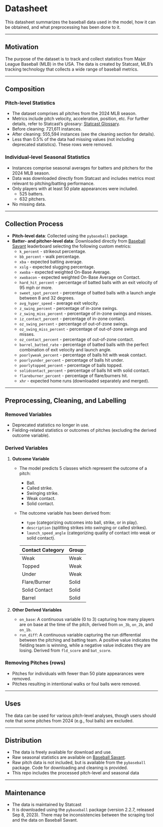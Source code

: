 # Datasheet

This datasheet summarizes the baseball data used in the model, how it can be obtained, and what preprocessing has been done to it.

---

## Motivation

The purpose of the dataset is to track and collect statistics from Major League Baseball (MLB) in the USA. The data is created by Statcast, MLB’s tracking technology that collects a wide range of baseball metrics.

---

## Composition

### Pitch-level Statistics
- The dataset comprises all pitches from the 2024 MLB season.
- Metrics include pitch velocity, acceleration, position, etc. For further details, refer to Statcast’s glossary: [Statcast Glossary](https://baseballsavant.mlb.com/csv-docs).
- Before cleaning: 721,611 instances.
- After cleaning: 555,594 instances (see the cleaning section for details).
- Less than 0.5% of the data had missing values (not including deprecated statistics). These rows were removed.

### Individual-level Seasonal Statistics
- Instances comprise seasonal averages for batters and pitchers for the 2024 MLB season.
- Data was downloaded directly from Statcast and includes metrics most relevant to pitching/batting performance.
- Only players with at least 50 plate appearances were included.
  - 525 batters.
  - 632 pitchers.
- No missing data.

---

## Collection Process

- **Pitch-level data**: Collected using the `pybaseball` package.
- **Batter- and pitcher-level data**: Downloaded directly from [Baseball Savant](https://baseballsavant.mlb.com/) leaderboard selecting the following custom metrics:
  - `k_percent` - strikeout percentage.
  - `bb_percent` - walk percentage.
  - `xba` - expected batting average.
  - `xslg` - expected slugging percentage.
  - `xwoba` - expected weighted On-Base Average.
  - `xwobacon` - expected weighted On-Base Average on Contact.
  - `hard_hit_percent` - percentage of batted balls with an exit velocity of 95 mph or more.
  - `sweet_spot_percent` - percentage of batted balls with a launch angle between 8 and 32 degrees.
  - `avg_hyper_speed` - average exit velocity.
  - `z_swing_percent` - percentage of in-zone swings.
  - `z_swing_miss_percent` - percentage of in-zone swings and misses.
  - `iz_contact_percent` - percentage of in-zone contact.
  - `oz_swing_percent` - percentage of out-of-zone swings.
  - `oz_swing_miss_percent` - percentage of out-of-zone swings and misses.
  - `oz_contact_percent` - percentage of out-of-zone contact.
  - `barrel_batted_rate` - percentage of batted balls with the perfect combination of exit velocity and launch angle.
  - `poorlyweak_percent` - percentage of balls hit with weak contact.
  - `poorlyunder_percent` - percentage of balls hit under.
  - `poorlytopped_percent` - percentage of balls topped.
  - `solidcontact_percent` - percentage of balls hit with solid contact.
  - `flareburner_percent` - percentage of flare/burners hit.
  - `xhr` - expected home runs (downloaded separately and merged).

---

## Preprocessing, Cleaning, and Labelling

### Removed Variables
- Deprecated statistics no longer in use.
- Fielding-related statistics or outcomes of pitches (excluding the derived outcome variable).

### Derived Variables
1. **Outcome Variable**
   - The model predicts 5 classes which represent the outcome of a pitch:
     - Ball.
     - Called strike.
     - Swinging strike.
     - Weak contact.
     - Solid contact.
   - The outcome variable has been derived from:
     - `type` (categorizing outcomes into ball, strike, or in play).
     - `description` (splitting strikes into swinging or called strikes).
     - `launch_speed_angle` (categorizing quality of contact into weak or solid contact).

     | Contact Category | Group      |
     |------------------|------------|
     | Weak             | Weak       |
     | Topped           | Weak       |
     | Under            | Weak       |
     | Flare/Burner     | Solid      |
     | Solid Contact    | Solid      |
     | Barrel           | Solid      |

2. **Other Derived Variables**
   - `on_base`: A continuous variable (0 to 3) capturing how many players are on base at the time of the pitch, derived from `on_3b`, `on_2b`, and `on_1b`.
   - `run_diff`: A continuous variable capturing the run differential between the pitching and batting team. A positive value indicates the fielding team is winning, while a negative value indicates they are losing. Derived from `fld_score` and `bat_score`.

### Removing Pitches (rows)
- Pitches for individuals with fewer than 50 plate appearances were removed.
- Pitches resulting in intentional walks or foul balls were removed.

---

## Uses
The data can be used for various pitch-level analyses, though users should note that some pitches from 2024 (e.g., foul balls) are excluded.

---

## Distribution
- The data is freely available for download and use.
- Raw seasonal statistics are available on [Baseball Savant](https://baseballsavant.mlb.com/).
- Raw pitch data is not included, but is available from the  `pybaseball` package. Code for downloading and cleaning is provided.
- This repo includes the processed pitch-level and seasonal data

---

## Maintenance
- The data is maintained by Statcast
- It is downloaded using the `pybaseball` package (version 2.2.7, released Sep 8, 2023). There may be inconsistencies between the scraping tool and the data on Baseball Savant.
